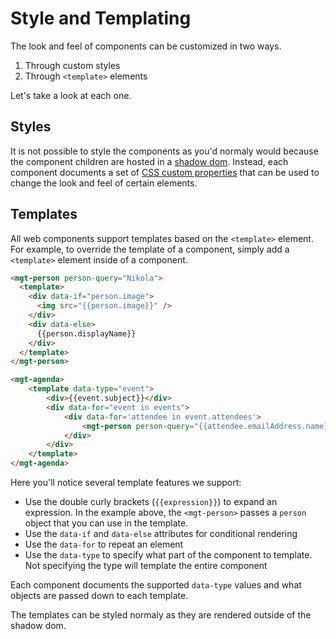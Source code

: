 # Style and Templating

The look and feel of components can be customized in two ways.

1. Through custom styles
2. Through `<template>` elements

Let's take a look at each one.

## Styles

It is not possible to style the components as you'd normaly would because the component children are hosted in a [shadow dom](https://developer.mozilla.org/en-US/docs/Web/Web_Components/Using_shadow_DOM). Instead, each component documents a set of [CSS custom properties](https://developer.mozilla.org/en-US/docs/Web/CSS/Using_CSS_custom_properties) that can be used to change the look and feel of certain elements.

<!-- TODO For example: -->

## Templates

All web components support templates based on the `<template>` element. For example, to override the template of a component, simply add a `<template>` element inside of a component.

```html
<mgt-person person-query="Nikola">
  <template>
    <div data-if="person.image">
      <img src="{{person.image}}" />
    </div>
    <div data-else>
      {{person.displayName}}
    </div>
  </template>
</mgt-person>
```

```html
<mgt-agenda>
    <template data-type="event">
        <div>{{event.subject}}</div>
        <div data-for="event in events">
            <div data-for='attendee in event.attendees'>
                <mgt-person person-query="{{attendee.emailAddress.name}}">
            </div>
        </div>
    </template>
</mgt-agenda>
```

Here you'll notice several template features we support:

- Use the double curly brackets (`{{expression}}`) to expand an expression. In the example above, the `<mgt-person>` passes a `person` object that you can use in the template.
- Use the `data-if` and `data-else` attributes for conditional rendering
- Use the `data-for` to repeat an element
- Use the `data-type` to specify what part of the component to template. Not specifying the type will template the entire component

Each component documents the supported `data-type` values and what objects are passed down to each template.

The templates can be styled normaly as they are rendered outside of the shadow dom.
